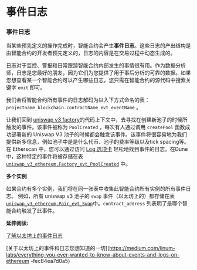 # 事件日志

### 事件日志

当某些预先定义的操作完成时，智能合约会产生**事件日志**。这些日志的产出结构是由智能合约的开发者预先定义的，日志的内容是在交易过程中动态生成的。

日志对于监控、警报和日常跟踪智能合约内部发生的事情很有用。作为数据分析师，日志是您最好的朋友，因为它们为您提供了用于事后分析的可靠的数据。如果您想查看某一个智能合约可以产生哪些日志，您只需在智能合约的源代码中搜索关键字 `emit` 即可。

我们会将智能合约所有事件的日志解码为以入下方式命名的表：`projectname_blockchain.contractName_evt_eventName` 。

让我们回到 [uniswap v3 factory](https://etherscan.io/address/0x1f98431c8ad98523631ae4a59f267346ea31f984#code)的代码上下文中，去寻找在创建新池子的时候所触发的事件。该事件被称为 `PoolCreated` ，每次有人通过调用 `createPool` 函数成功部署新的 Uniswap V3 池子的时候都会触发该事件。该事件将很容易地为我们提供新多信息，例如池子中是是什么代币、池子的费率等级以及tick spacing等。在 Etherscan 中，您可以通过访问 [Log 选项卡](https://etherscan.io/tx/0xdeb368592f3de0f2840754bce61d2c3f29cdb3407c63c699052e68a854c71eaa#eventlog) 轻松地找到事件的日志。在Dune中，这种特定的事件将被存储在表 [`uniswap_v3_ethereum.Factory_evt_PoolCreated`](https://dune.com/queries/757381) 中。


**多个实例**

如果合约有多个实例，我们将在同一张表中收集此智能合约所有实例的所有事件日志。 例如，所有 uniswap v3 池子的 `swap` 事件（以太坊上的）都存储在表 [`uniswap_v3_ethereum.Pair_evt_Swap`](https://dune.com/queries/742037)中。`contract_address` 列表明了是哪个智能合约触发了此事件。

**延伸阅读:**

[了解以太坊上的事件日志](https://medium.com/mycrypto/understanding-event-logs-on-the-ethereum-blockchain-f4ae7ba50378)

[关于以太坊上的事件和日志您想知道的一切](https://medium.com/linum-labs/everything-you-ever-wanted-to-know-about-events-and-logs-on-ethereum -fec84ea7d0a5)
